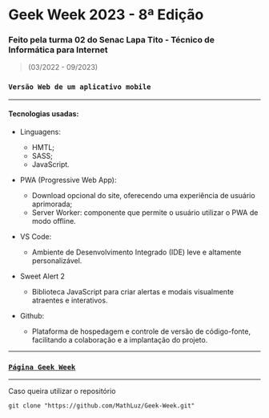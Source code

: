 # Geek Week 2023 - 8ª Edição

### Feito pela turma 02 do Senac Lapa Tito - Técnico de Informática para Internet
>(03/2022 - 09/2023)
### `Versão Web de um aplicativo mobile`
---
#### Tecnologias usadas:
  - Linguagens:
    - HMTL;
    - SASS;
    - JavaScript.
      
  - PWA (Progressive Web App):
    - Download opcional do site, oferecendo uma experiência de usuário aprimorada;
    - Server Worker: componente que permite o usuário utilizar o PWA de modo offline.
      
  - VS Code:
    - Ambiente de Desenvolvimento Integrado (IDE) leve e altamente personalizável.
      
  - Sweet Alert 2
    - Biblioteca JavaScript para criar alertas e modais visualmente atraentes e interativos.
      
  - Github:
    - Plataforma de hospedagem e controle de versão de código-fonte, facilitando a colaboração e a implantação do projeto.
---
### [`Página Geek Week`](https://mathluz.github.io/Geek-Week/)
---
Caso queira utilizar o repositório
```shell
git clone "https://github.com/MathLuz/Geek-Week.git"
```
